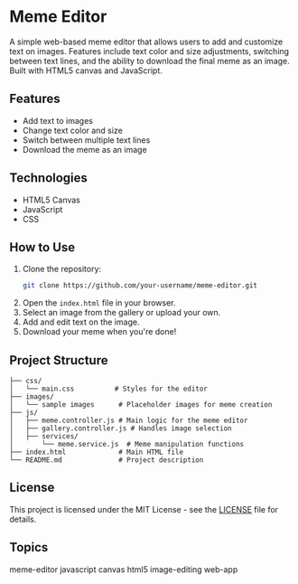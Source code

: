 
# Meme Editor

A simple web-based meme editor that allows users to add and customize text on images. Features include text color and size adjustments, switching between text lines, and the ability to download the final meme as an image. Built with HTML5 canvas and JavaScript.

## Features
- Add text to images
- Change text color and size
- Switch between multiple text lines
- Download the meme as an image

## Technologies
- HTML5 Canvas
- JavaScript
- CSS

## How to Use
1. Clone the repository:
   ```bash
   git clone https://github.com/your-username/meme-editor.git
   ```
2. Open the `index.html` file in your browser.
3. Select an image from the gallery or upload your own.
4. Add and edit text on the image.
5. Download your meme when you're done!

## Project Structure
```plaintext
├── css/
│   └── main.css          # Styles for the editor
├── images/
│   └── sample images      # Placeholder images for meme creation
├── js/
│   ├── meme.controller.js # Main logic for the meme editor
│   ├── gallery.controller.js # Handles image selection
│   ├── services/
│       └── meme.service.js  # Meme manipulation functions
├── index.html             # Main HTML file
└── README.md              # Project description
```

## License
This project is licensed under the MIT License - see the [LICENSE](LICENSE) file for details.

## Topics
meme-editor javascript canvas html5 image-editing web-app
